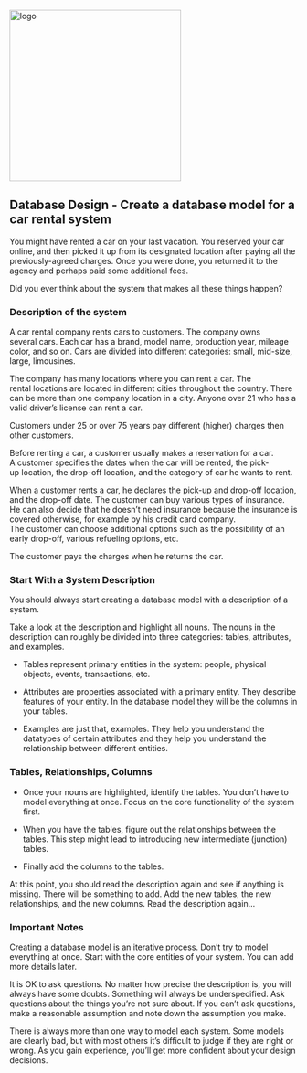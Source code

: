 <img src="https://webassets.telerikacademy.com/images/default-source/logos/telerik-academy.svg)" alt="logo" width="300px" style="margin-top: 20px;"/>

## Database Design - Create a database model for a car rental system

You might have rented a car on your last vacation. You reserved your car online, and then picked it up from its designated location after paying all the previously-agreed charges. Once you were done, you returned it to the agency and perhaps paid some additional fees. 

Did you ever think about the system that makes all these things happen?

### **Description of the system**

A car rental company rents cars to customers. The company owns several cars. Each car has a brand, model name, production year, mileage color, and so on. Cars are divided into different categories: small, mid-size, large, limousines.

The company has many locations where you can rent a car. The rental locations are located in different cities throughout the country. There can be more than one company location in a city.
Anyone over 21 who has a valid driver’s license can rent a car.

Customers under 25 or over 75 years pay different (higher) charges then other customers.

Before renting a car, a customer usually makes a reservation for a car. A customer specifies the dates when the car will be rented, the pick-up location, the drop-off location, and the category of car he wants to rent. 

When a customer rents a car, he declares the pick-up and drop-off location, and the drop-off date. The customer can buy various types of insurance. He can also decide that he doesn’t need insurance because the insurance is covered otherwise, for example by his credit card company. The customer can choose additional options such as the possibility of an early drop-off, various refueling options, etc.

The customer pays the charges when he returns the car.

### **Start With a System Description**

You should always start creating a database model with a description of a system.

Take a look at the description and highlight all nouns. The nouns in the description can roughly be divided into three categories: tables, attributes, and examples.

- Tables represent primary entities in the system: people, physical objects, events, transactions, etc.
  
- Attributes are properties associated with a primary entity. They describe features of your entity. In the database model they will be the columns in your tables.
  
- Examples are just that, examples. They help you understand the datatypes of certain attributes and they help you understand the relationship between different entities.

### **Tables, Relationships, Columns**

- Once your nouns are highlighted, identify the tables. You don’t have to model everything at once. Focus on the core functionality of the system first.

- When you have the tables, figure out the relationships between the tables. This step might lead to introducing new intermediate (junction) tables.

- Finally add the columns to the tables.
  
At this point, you should read the description again and see if anything is missing. There will be something to add. Add the new tables, the new relationships, and the new columns. Read the description again...

### **Important Notes**

Creating a database model is an iterative process. Don’t try to model everything at once. Start with the core entities of your system. You can add more details later.

It is OK to ask questions. No matter how precise the description is, you will always have some doubts. Something will always be underspecified. Ask questions about the things you’re not sure about. If you can’t ask questions, make a reasonable assumption and note down the assumption you make.

There is always more than one way to model each system. Some models are clearly bad, but with most others it’s difficult to judge if they are right or wrong. As you gain experience, you’ll get more confident about your design decisions.